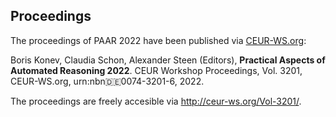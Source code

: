 ## Proceedings

The proceedings of PAAR 2022 have been published via <a href="http://ceur-ws.org/">CEUR-WS.org</a>:

Boris Konev, Claudia Schon, Alexander Steen (Editors), **Practical Aspects of Automated Reasoning 2022**. CEUR Workshop Proceedings, Vol. 3201, CEUR-WS.org, urn:nbn:de:0074-3201-6, 2022.

The proceedings are freely accesible via <a href="http://ceur-ws.org/Vol-3201/">http://ceur-ws.org/Vol-3201/</a>.

